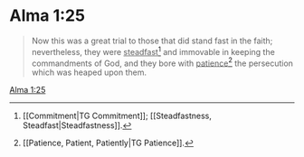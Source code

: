 # Alma 1:25

> Now this was a great trial to those that did stand fast in the faith; nevertheless, they were <u>steadfast</u>[^a] and immovable in keeping the commandments of God, and they bore with <u>patience</u>[^b] the persecution which was heaped upon them.

[Alma 1:25](https://www.churchofjesuschrist.org/study/scriptures/bofm/alma/1?lang=eng&id=p25#p25)


[^a]: [[Commitment|TG Commitment]]; [[Steadfastness, Steadfast|Steadfastness]].  
[^b]: [[Patience, Patient, Patiently|TG Patience]].  
